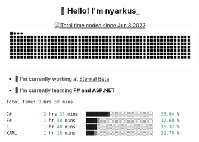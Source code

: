 <h2 align="center">👋 Hello! I'm nyarkus_</h2>
<p align="center">
  <a href="https://wakatime.com/@8f9aa332-6725-4e00-a5d9-b2317a4b74a6">
    <img src="https://wakatime.com/badge/user/8f9aa332-6725-4e00-a5d9-b2317a4b74a6.svg" alt="Total time coded since Jun 8 2023" />
  </a>
  <br>
  <img src = "https://github.com/nyarkus/nyarkus/blob/output/github-snake-dark.svg">
</p>

- 🔭 I’m currently working at [Eternal Beta](https://github.com/Kacianoki/Eternal-Beta)
<!--- 💬 Ask me about **nothing :<**-->
- 🌱 I’m currently learning **F# and ASP.NET**

<!--START_SECTION:waka-->

```fs
Total Time: 9 hrs 59 mins

C#            3 hrs 35 mins   ████████▓░░░░░░░░░░░░░░░░   35.04 %
F#            1 hr 48 mins    ████▒░░░░░░░░░░░░░░░░░░░░   17.60 %
C             1 hr 40 mins    ████░░░░░░░░░░░░░░░░░░░░░   16.37 %
XAML          1 hr 18 mins    ███▒░░░░░░░░░░░░░░░░░░░░░   12.76 %
```

<!--END_SECTION:waka-->
